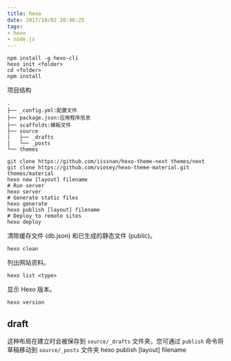 ```yaml
---
title: hexo
date: 2017/10/02 20:46:25
tags:
- hexo
- node.js
---
```


```
npm install -g hexo-cli
hexo init <folder>
cd <folder>
npm install
```

项目结构
```
.
├── _config.yml:配置文件
├── package.json:应用程序信息
├── scaffolds:模板文件
├── source
|   ├── _drafts
|   └── _posts
└── themes
```

```
git clone https://github.com/iissnan/hexo-theme-next themes/next
git clone https://github.com/viosey/hexo-theme-material.git themes/material
hexo new [layout] filename
# Run server
hexo server
# Generate static files
hexo generate
hexo publish [layout] filename
# Deploy to remote sites
hexo deploy
```


清除缓存文件 (db.json) 和已生成的静态文件 (public)。
```
hexo clean
```

列出网站资料。
```
hexo list <type>
```

显示 Hexo 版本。
```
hexo version
```

## draft

这种布局在建立时会被保存到 `source/_drafts` 文件夹，您可通过 `publish` 命令将草稿移动到 `source/_posts` 文件夹
hexo publish [layout] filename
